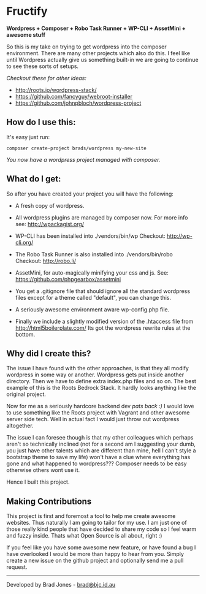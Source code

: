 Fructify
================================================================================
**Wordpress + Composer + Robo Task Runner + WP-CLI + AssetMini + awesome stuff**

So this is my take on trying to get wordpress into the composer environment.
There are many other projects which also do this. I feel like until Wordpress
actually give us something built-in we are going to continue to see these sorts
of setups. 

*Checkout these for other ideas:*

  - http://roots.io/wordpress-stack/
  - https://github.com/fancyguy/webroot-installer
  - https://github.com/johnpbloch/wordpress-project

How do I use this:
--------------------------------------------------------------------------------
It's easy just run:

```
composer create-project brads/wordpress my-new-site
```

*You now have a wordpress project managed with composer.*

What do I get:
--------------------------------------------------------------------------------
So after you have created your project you will have the following:

  - A fresh copy of wordpress.

  - All wordpress plugins are managed by composer now.
    For more info see: http://wpackagist.org/

  - WP-CLI has been installed into ./vendors/bin/wp
    Checkout: http://wp-cli.org/

  - The Robo Task Runner is also installed into ./vendors/bin/robo
    Checkout: http://robo.li/

  - AssetMini, for auto-magically minifying your css and js.
    See: https://github.com/phpgearbox/assetmini

  - You get a .gitignore file that should ignore all the standard wordpress
    files except for a theme called "default", you can change this.

  - A seriously awesome environment aware wp-config.php file.

  - Finally we include a slightly modified version of the .htaccess file from
    http://html5boilerplate.com/ Its got the wordpress rewrite rules at the
    bottom.

Why did I create this?
--------------------------------------------------------------------------------
The issue I have found with the other approaches, is that they all modify
wordpress in some way or another. Wordpress gets put inside another directory.
Then we have to define extra index.php files and so on. The best example of this
is the Roots Bedrock Stack. It hardly looks anything like the original project.

Now for me as a seriously hardcore backend dev *pats back :)* I would love to
use something like the Roots project with Vagrant and other awesome server side
tech. Well in actual fact I would just throw out wordpress altogether.

The issue I can foresee though is that my other colleagues which perhaps aren't
so technically inclined (not for a second am I suggesting your dumb, you just
have other talents which are different than mine, hell I can't style a bootstrap
theme to save my life) won't have a clue where everything has gone and what
happened to wordpress??? Composer needs to be easy otherwise others wont use it.

Hence I built this project.

Making Contributions
--------------------------------------------------------------------------------
This project is first and foremost a tool to help me create awesome websites.
Thus naturally I am going to tailor for my use. I am just one of those really
kind people that have decided to share my code so I feel warm and fuzzy inside.
Thats what Open Source is all about, right :)

If you feel like you have some awesome new feature, or have found a bug I have
overlooked I would be more than happy to hear from you. Simply create a new
issue on the github project and optionally send me a pull request.

--------------------------------------------------------------------------------
Developed by Brad Jones - brad@bjc.id.au